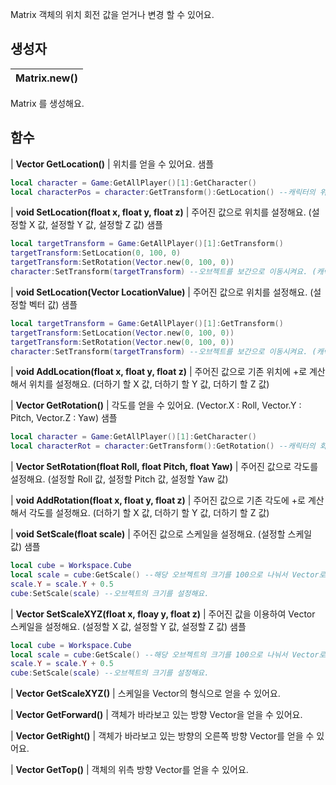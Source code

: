 Matrix 객체의 위치 회전 값을 얻거나 변경 할 수 있어요. 
## **생성자**


| **Matrix.new()** |
| :--- |
Matrix 를 생성해요. 
## **함수**



| **Vector GetLocation()** |
위치를 얻을 수 있어요. 
샘플 

```lua
local character = Game:GetAllPlayer()[1]:GetCharacter()
local characterPos = character:GetTransform():GetLocation() --캐릭터의 위치값을 Vector로 반환해요.
```


| **void SetLocation(float x, float y, float z)** |
주어진 값으로 위치를 설정해요. (설정할 X 값, 설정할 Y 값, 설정할 Z 값) 
샘플 

```lua
local targetTransform = Game:GetAllPlayer()[1]:GetTransform()
targetTransform:SetLocation(0, 100, 0)
targetTransform:SetRotation(Vector.new(0, 100, 0))
character:SetTransform(targetTransform) --오브젝트를 보간으로 이동시켜요. (캐릭터는 보간없이 움직여요.)
```


| **void SetLocation(Vector LocationValue)** |
주어진 값으로 위치를 설정해요. (설정할 벡터 값) 
샘플 

```lua
local targetTransform = Game:GetAllPlayer()[1]:GetTransform()
targetTransform:SetLocation(Vector.new(0, 100, 0))
targetTransform:SetRotation(Vector.new(0, 100, 0))
character:SetTransform(targetTransform) --오브젝트를 보간으로 이동시켜요. (캐릭터는 보간없이 움직여요.)
```


| **void AddLocation(float x, float y, float z)** |
주어진 값으로 기존 위치에 +로 계산해서 위치를 설정해요. (더하기 할 X 값, 더하기 할 Y 값, 더하기 할 Z 값) 


| **Vector GetRotation()** |
각도를 얻을 수 있어요. (Vector.X : Roll, Vector.Y : Pitch, Vector.Z : Yaw) 
샘플 

```lua
local character = Game:GetAllPlayer()[1]:GetCharacter()
local characterRot = character:GetTransform():GetRotation() --캐릭터의 회전값을 Vector로 반환해요.
```


| **Vector SetRotation(float Roll, float Pitch, float Yaw)** |
주어진 값으로 각도를 설정해요. (설정할 Roll 값, 설정할 Pitch 값, 설정할 Yaw 값) 


| **void AddRotation(float x, float y, float z)** |
주어진 값으로 기존 각도에 +로 계산해서 각도를 설정해요. (더하기 할 X 값, 더하기 할 Y 값, 더하기 할 Z 값) 


| **void SetScale(float scale)** |
주어진 값으로 스케일을 설정해요. (설정할 스케일 값) 
샘플 

```lua
local cube = Workspace.Cube
local scale = cube:GetScale() --해당 오브젝트의 크기를 100으로 나눠서 Vector로 반환해요.(예를 들어 x값이 100이면 1로 반한돼요.)
scale.Y = scale.Y + 0.5
cube:SetScale(scale) --오브젝트의 크기를 설정해요.
```


| **Vector SetScaleXYZ(float x, floay y, float z)** |
주어진 값을 이용하여 Vector 스케일을 설정해요. (설정할 X 값, 설정할 Y 값, 설정할 Z 값) 
샘플 

```lua
local cube = Workspace.Cube
local scale = cube:GetScale() --해당 오브젝트의 크기를 100으로 나눠서 Vector로 반환해요.(예를 들어 x값이 100이면 1로 반한돼요.)
scale.Y = scale.Y + 0.5
cube:SetScale(scale) --오브젝트의 크기를 설정해요.
```


| **Vector GetScaleXYZ()** |
스케일을 Vector의 형식으로 얻을 수 있어요. 


| **Vector GetForward()** |
객체가 바라보고 있는 방향 Vector을 얻을 수 있어요. 


| **Vector GetRight()** |
객체가 바라보고 있는 방향의 오른쪽 방향 Vector를 얻을 수 있어요. 


| **Vector GetTop()** |
객체의 위측 방향 Vector를 얻을 수 있어요. 
